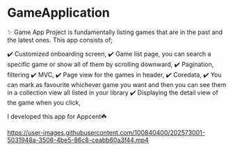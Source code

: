 # GameApplication
 ✨ Game App Project is fundamentally listing games that are in the past and the latest ones. This app consists of;

✔️ Customized onboarding screen,
✔️ Game list page, you can search a specific game or show all of them by scrolling downward, 
✔️ Pagination, filtering 
✔️ MVC, 
✔️ Page view for the games in header, 
✔️ Coredata, 
✔️ You can mark as favourite whichever game you want and then you can see them in a collection view all listed in your library 
✔️ Displaying the detail view of the game when you click,

I developed this app for Appcent☘️ 

https://user-images.githubusercontent.com/100840400/202573001-5031948a-3506-4be5-86c8-ceabb60a3f44.mp4




